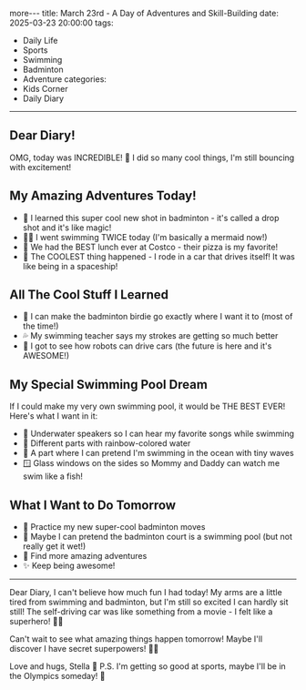 more---
title: March 23rd - A Day of Adventures and Skill-Building
date: 2025-03-23 20:00:00
tags:
  - Daily Life
  - Sports
  - Swimming
  - Badminton
  - Adventure
categories:
  - Kids Corner
  - Daily Diary
---

## Dear Diary!

OMG, today was INCREDIBLE! 🌟 I did so many cool things, I'm still bouncing with excitement!

## My Amazing Adventures Today!
- 🏸 I learned this super cool new shot in badminton - it's called a drop shot and it's like magic!
- 🏊‍♀️ I went swimming TWICE today (I'm basically a mermaid now!)
- 🍕 We had the BEST lunch ever at Costco - their pizza is my favorite!
- 🚗 The COOLEST thing happened - I rode in a car that drives itself! It was like being in a spaceship!

## All The Cool Stuff I Learned
- 🎯 I can make the badminton birdie go exactly where I want it to (most of the time!)
- 💦 My swimming teacher says my strokes are getting so much better
- 🤖 I got to see how robots can drive cars (the future is here and it's AWESOME!)

## My Special Swimming Pool Dream
If I could make my very own swimming pool, it would be THE BEST EVER! Here's what I want in it:
- 🎵 Underwater speakers so I can hear my favorite songs while swimming
- 🌈 Different parts with rainbow-colored water
- 🌊 A part where I can pretend I'm swimming in the ocean with tiny waves
- 🪟 Glass windows on the sides so Mommy and Daddy can watch me swim like a fish!

## What I Want to Do Tomorrow
- 🎯 Practice my new super-cool badminton moves
- 🌊 Maybe I can pretend the badminton court is a swimming pool (but not really get it wet!)
- 🌟 Find more amazing adventures
- ✨ Keep being awesome!

---

Dear Diary, I can't believe how much fun I had today! My arms are a little tired from swimming and badminton, but I'm still so excited I can hardly sit still! The self-driving car was like something from a movie - I felt like a superhero! 🦸‍♀️

Can't wait to see what amazing things happen tomorrow! Maybe I'll discover I have secret superpowers! 🌈✨

Love and hugs,
Stella 💖
P.S. I'm getting so good at sports, maybe I'll be in the Olympics someday! 🏅